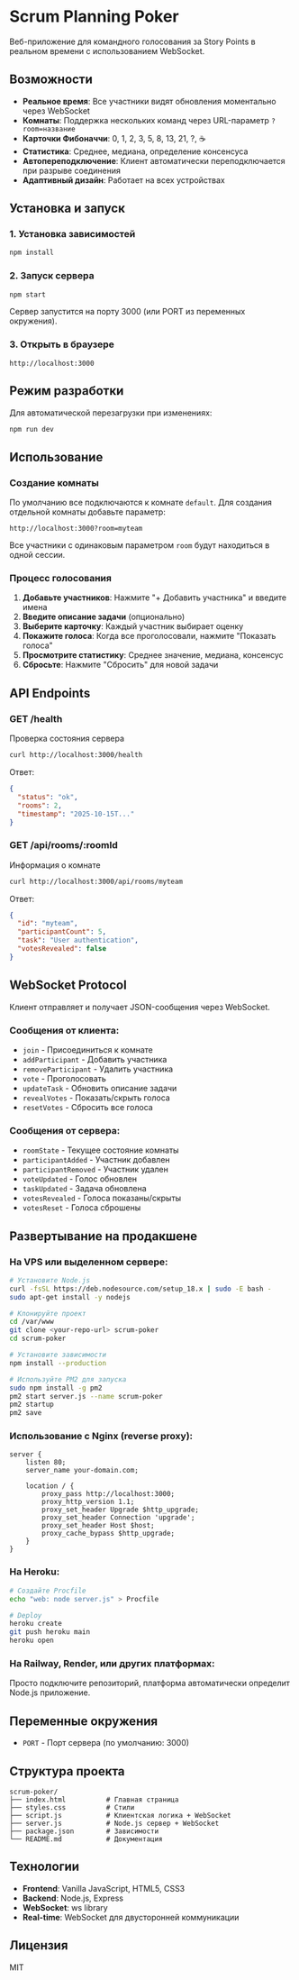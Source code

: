 # Scrum Planning Poker

Веб-приложение для командного голосования за Story Points в реальном времени с использованием WebSocket.

## Возможности

- **Реальное время**: Все участники видят обновления моментально через WebSocket
- **Комнаты**: Поддержка нескольких команд через URL-параметр `?room=название`
- **Карточки Фибоначчи**: 0, 1, 2, 3, 5, 8, 13, 21, ?, ☕
- **Статистика**: Среднее, медиана, определение консенсуса
- **Автопереподключение**: Клиент автоматически переподключается при разрыве соединения
- **Адаптивный дизайн**: Работает на всех устройствах

## Установка и запуск

### 1. Установка зависимостей

```bash
npm install
```

### 2. Запуск сервера

```bash
npm start
```

Сервер запустится на порту 3000 (или PORT из переменных окружения).

### 3. Открыть в браузере

```
http://localhost:3000
```

## Режим разработки

Для автоматической перезагрузки при изменениях:

```bash
npm run dev
```

## Использование

### Создание комнаты

По умолчанию все подключаются к комнате `default`. Для создания отдельной комнаты добавьте параметр:

```
http://localhost:3000?room=myteam
```

Все участники с одинаковым параметром `room` будут находиться в одной сессии.

### Процесс голосования

1. **Добавьте участников**: Нажмите "+ Добавить участника" и введите имена
2. **Введите описание задачи** (опционально)
3. **Выберите карточку**: Каждый участник выбирает оценку
4. **Покажите голоса**: Когда все проголосовали, нажмите "Показать голоса"
5. **Просмотрите статистику**: Среднее значение, медиана, консенсус
6. **Сбросьте**: Нажмите "Сбросить" для новой задачи

## API Endpoints

### GET /health
Проверка состояния сервера

```bash
curl http://localhost:3000/health
```

Ответ:
```json
{
  "status": "ok",
  "rooms": 2,
  "timestamp": "2025-10-15T..."
}
```

### GET /api/rooms/:roomId
Информация о комнате

```bash
curl http://localhost:3000/api/rooms/myteam
```

Ответ:
```json
{
  "id": "myteam",
  "participantCount": 5,
  "task": "User authentication",
  "votesRevealed": false
}
```

## WebSocket Protocol

Клиент отправляет и получает JSON-сообщения через WebSocket.

### Сообщения от клиента:

- `join` - Присоединиться к комнате
- `addParticipant` - Добавить участника
- `removeParticipant` - Удалить участника
- `vote` - Проголосовать
- `updateTask` - Обновить описание задачи
- `revealVotes` - Показать/скрыть голоса
- `resetVotes` - Сбросить все голоса

### Сообщения от сервера:

- `roomState` - Текущее состояние комнаты
- `participantAdded` - Участник добавлен
- `participantRemoved` - Участник удален
- `voteUpdated` - Голос обновлен
- `taskUpdated` - Задача обновлена
- `votesRevealed` - Голоса показаны/скрыты
- `votesReset` - Голоса сброшены

## Развертывание на продакшене

### На VPS или выделенном сервере:

```bash
# Установите Node.js
curl -fsSL https://deb.nodesource.com/setup_18.x | sudo -E bash -
sudo apt-get install -y nodejs

# Клонируйте проект
cd /var/www
git clone <your-repo-url> scrum-poker
cd scrum-poker

# Установите зависимости
npm install --production

# Используйте PM2 для запуска
sudo npm install -g pm2
pm2 start server.js --name scrum-poker
pm2 startup
pm2 save
```

### Использование с Nginx (reverse proxy):

```nginx
server {
    listen 80;
    server_name your-domain.com;

    location / {
        proxy_pass http://localhost:3000;
        proxy_http_version 1.1;
        proxy_set_header Upgrade $http_upgrade;
        proxy_set_header Connection 'upgrade';
        proxy_set_header Host $host;
        proxy_cache_bypass $http_upgrade;
    }
}
```

### На Heroku:

```bash
# Создайте Procfile
echo "web: node server.js" > Procfile

# Deploy
heroku create
git push heroku main
heroku open
```

### На Railway, Render, или других платформах:

Просто подключите репозиторий, платформа автоматически определит Node.js приложение.

## Переменные окружения

- `PORT` - Порт сервера (по умолчанию: 3000)

## Структура проекта

```
scrum-poker/
├── index.html          # Главная страница
├── styles.css          # Стили
├── script.js           # Клиентская логика + WebSocket
├── server.js           # Node.js сервер + WebSocket
├── package.json        # Зависимости
└── README.md           # Документация
```

## Технологии

- **Frontend**: Vanilla JavaScript, HTML5, CSS3
- **Backend**: Node.js, Express
- **WebSocket**: ws library
- **Real-time**: WebSocket для двусторонней коммуникации

## Лицензия

MIT
